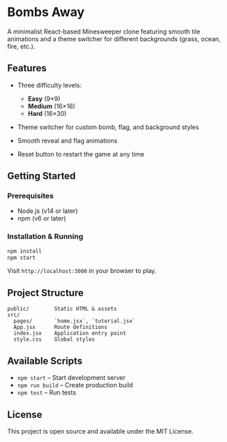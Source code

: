 # Bombs Away

A minimalist React-based Minesweeper clone featuring smooth tile animations and a theme switcher for different backgrounds (grass, ocean, fire, etc.).

## Features

* Three difficulty levels:

  * **Easy** (9×9)
  * **Medium** (16×16)
  * **Hard** (16×30)
* Theme switcher for custom bomb, flag, and background styles
* Smooth reveal and flag animations
* Reset button to restart the game at any time

## Getting Started

### Prerequisites

* Node.js (v14 or later)
* npm (v6 or later)

### Installation & Running

```bash
npm install
npm start
```

Visit `http://localhost:3000` in your browser to play.

## Project Structure

```
public/        Static HTML & assets
src/
  pages/       `home.jsx`, `tutorial.jsx`
  App.jsx      Route definitions
  index.jsx    Application entry point
  style.css    Global styles
```

## Available Scripts

* `npm start` – Start development server
* `npm run build` – Create production build
* `npm test` – Run tests

## License

This project is open source and available under the MIT License.